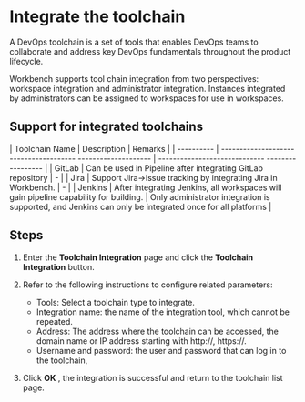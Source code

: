 # Integrate the toolchain

A DevOps toolchain is a set of tools that enables DevOps teams to collaborate and address key DevOps fundamentals throughout the product lifecycle.

Workbench supports tool chain integration from two perspectives: workspace integration and administrator integration. Instances integrated by administrators can be assigned to workspaces for use in workspaces.

## Support for integrated toolchains

| Toolchain Name | Description | Remarks |
| ---------- | -------------------------------------- -------------------- | ----------------------------- ----------------- |
| GitLab | Can be used in Pipeline after integrating GitLab repository | - |
| Jira | Support Jira->Issue tracking by integrating Jira in Workbench. | - |
| Jenkins | After integrating Jenkins, all workspaces will gain pipeline capability for building. | Only administrator integration is supported, and Jenkins can only be integrated once for all platforms |

## Steps

1. Enter the __Toolchain Integration__ page and click the __Toolchain Integration__ button.

    <!--![]()screenshots-->

2. Refer to the following instructions to configure related parameters:

    - Tools: Select a toolchain type to integrate.
    - Integration name: the name of the integration tool, which cannot be repeated.
    - Address: The address where the toolchain can be accessed, the domain name or IP address starting with http://, https://.
    - Username and password: the user and password that can log in to the toolchain,

    <!--![]()screenshots-->

3. Click __OK__ , the integration is successful and return to the toolchain list page.

    <!--![]()screenshots-->